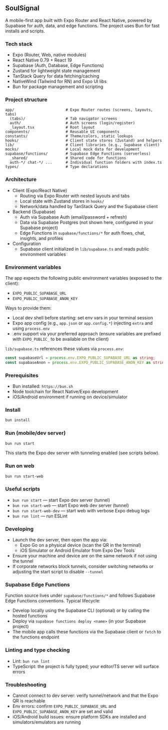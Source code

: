 ## SoulSignal

A mobile-first app built with Expo Router and React Native, powered by Supabase for auth, data, and edge functions. The project uses Bun for fast installs and scripts.

### Tech stack
- Expo (Router, Web, native modules)
- React Native 0.79 + React 19
- Supabase (Auth, Database, Edge Functions)
- Zustand for lightweight state management
- TanStack Query for data fetching/caching
- NativeWind (Tailwind for RN) and Expo UI libs
- Bun for package management and scripting

### Project structure
```
app/                       # Expo Router routes (screens, layouts, tabs)
  (tabs)/                  # Tab navigator screens
  auth/                    # Auth screens (login/register)
  _layout.tsx              # Root layout
components/                # Reusable UI components
constants/                 # Theme/colors, static lookups
hooks/                     # Client state stores (Zustand) and helpers
lib/                       # Client libraries (e.g., Supabase client)
mocks/                     # Local mock data for development
supabase/functions/        # Supabase Edge Functions (serverless)
  _shared/                 # Shared code for functions
  auth-*/ chat-*/ ...      # Individual function folders with index.ts
types/                     # Type declarations
```

### Architecture
- Client (Expo/React Native)
  - Routing via Expo Router with nested layouts and tabs
  - Local state with Zustand stores in `hooks/`
  - Network/data handled by TanStack Query and the Supabase client
- Backend (Supabase)
  - Auth via Supabase Auth (email/password + refresh)
  - Data via Supabase Postgres (not shown here, configured in your Supabase project)
  - Edge Functions in `supabase/functions/*` for auth flows, chat, insights, and profiles
- Configuration
  - Supabase client initialized in `lib/supabase.ts` and reads public environment variables

### Environment variables
The app expects the following public environment variables (exposed to the client):
- `EXPO_PUBLIC_SUPABASE_URL`
- `EXPO_PUBLIC_SUPABASE_ANON_KEY`

Ways to provide them:
- Local dev shell before starting: set env vars in your terminal session
- Expo app config (e.g., `app.json` or `app.config.*`) injecting `extra` and using `process.env`
- .env support via your preferred approach (ensure variables are prefixed with `EXPO_PUBLIC_` to be available on the client)

`lib/supabase.ts` references these values via `process.env`:
```ts
const supabaseUrl = process.env.EXPO_PUBLIC_SUPABASE_URL as string;
const supabaseAnon = process.env.EXPO_PUBLIC_SUPABASE_ANON_KEY as string;
```

### Prerequisites
- Bun installed: `https://bun.sh`
- Node toolchain for React Native/Expo development
- iOS/Android environment if running on device/simulator

### Install
```bash
bun install
```

### Run (mobile/dev server)
```bash
bun run start
```
This starts the Expo dev server with tunneling enabled (see scripts below).

### Run on web
```bash
bun run start-web
```

### Useful scripts
- `bun run start` — start Expo dev server (tunnel)
- `bun run start-web` — start Expo web dev server (tunnel)
- `bun run start-web-dev` — start web with verbose Expo debug logs
- `bun run lint` — run ESLint

### Developing
- Launch the dev server, then open the app via:
  - Expo Go on a physical device (scan the QR in the terminal)
  - iOS Simulator or Android Emulator from Expo Dev Tools
- Ensure your machine and device are on the same network if not using the tunnel
- If corporate networks block tunnels, consider switching networks or adjusting the start script to disable `--tunnel`

### Supabase Edge Functions
Function source lives under `supabase/functions/*` and follows Supabase Edge Functions conventions. Typical lifecycle:
- Develop locally using the Supabase CLI (optional) or by calling the hosted functions
- Deploy via `supabase functions deploy <name>` (in your Supabase project)
- The mobile app calls these functions via the Supabase client or `fetch` to the functions endpoint

### Linting and type checking
- Lint: `bun run lint`
- TypeScript: the project is fully typed; your editor/TS server will surface errors

### Troubleshooting
- Cannot connect to dev server: verify tunnel/network and that the Expo QR is reachable
- Env errors: confirm `EXPO_PUBLIC_SUPABASE_URL` and `EXPO_PUBLIC_SUPABASE_ANON_KEY` are set and valid
- iOS/Android build issues: ensure platform SDKs are installed and simulators/emulators are running
#
